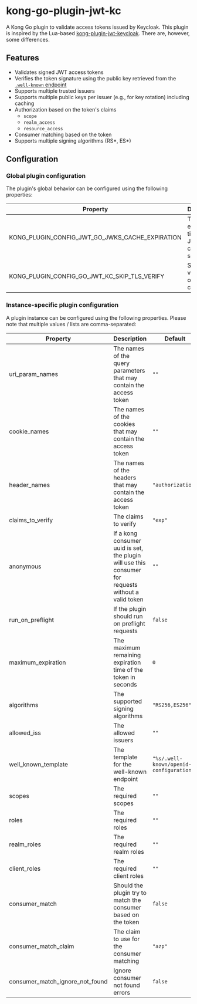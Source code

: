 # kong-go-plugin-jwt-kc

A Kong Go plugin to validate access tokens issued by Keycloak. This plugin is inspired by the
Lua-based [kong-plugin-jwt-keycloak](https://github.com/telekom-digioss/kong-plugin-jwt-keycloak). There are, however,
some differences.

## Features

- Validates signed JWT access tokens
- Verifies the token signature using the public key retrieved from the [
  `.well-known` endpoint](https://datatracker.ietf.org/doc/html/rfc5785)
- Supports multiple trusted issuers
- Supports multiple public keys per issuer (e.g., for key rotation) including caching
- Authorization based on the token's claims
    - `scope`
    - `realm_access`
    - `resource_access`
- Consumer matching based on the token
- Supports multiple signing algorithms (RS*, ES*)

## Configuration

### Global plugin configuration

The plugin's global behavior can be configured using the following properties:

| Property                                        | Description                                      | Default    |
|-------------------------------------------------|--------------------------------------------------|------------|
| KONG_PLUGIN_CONFIG_JWT_GO_JWKS_CACHE_EXPIRATION | The expiration time of the JWKS cache in seconds | `6 * 3600` |
| KONG_PLUGIN_CONFIG_GO_JWT_KC_SKIP_TLS_VERIFY    | Skip the verification of the TLS certificates    | `false`    |

### Instance-specific plugin configuration

A plugin instance can be configured using the following properties. Please note that multiple values / lists are comma-separated:

| Property                        | Description                                                                                          | Default                                 |
|---------------------------------|------------------------------------------------------------------------------------------------------|-----------------------------------------|
| uri_param_names                 | The names of the query parameters that may contain the access token                                  | `""`                                    |
| cookie_names                    | The names of the cookies that may contain the access token                                           | `""`                                    |
| header_names                    | The names of the headers that may contain the access token                                           | `"authorization"`                       |
| claims_to_verify                | The claims to verify                                                                                 | `"exp"`                                 |
| anonymous                       | If a kong consumer uuid is set, the plugin will use this consumer for requests without a valid token | `""`                                    |
| run_on_preflight                | If the plugin should run on preflight requests                                                       | `false`                                 |
| maximum_expiration              | The maximum remaining expiration time of the token in seconds                                        | `0`                                     |
| algorithms                      | The supported signing algorithms                                                                     | `"RS256,ES256"`                         |
| allowed_iss                     | The allowed issuers                                                                                  | `""`                                    |
| well_known_template             | The template for the well-known endpoint                                                             | `"%s/.well-known/openid-configuration"` |
| scopes                          | The required scopes                                                                                  | `""`                                    |
| roles                           | The required roles                                                                                   | `""`                                    |
| realm_roles                     | The required realm roles                                                                             | `""`                                    |
| client_roles                    | The required client roles                                                                            | `""`                                    |
| consumer_match                  | Should the plugin try to match the consumer based on the token                                       | `false`                                 |
| consumer_match_claim            | The claim to use for the consumer matching                                                           | `"azp"`                                 |
| consumer_match_ignore_not_found | Ignore consumer not found errors                                                                     | `false`                                 |
